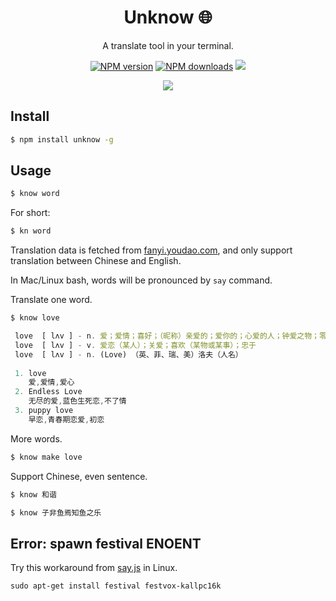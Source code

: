 <div align="center">

# Unknow 🌐

A translate tool in your terminal.

[![NPM version](https://img.shields.io/npm/v/unknow.svg?style=flat-square)](https://npmjs.org/package/unknow)
[![NPM downloads](http://img.shields.io/npm/dm/unknow.svg?style=flat-square)](https://npmjs.org/package/unknow)
[![](https://badge.juejin.im/entry/5be959e16fb9a049ec6a9908/likes.svg?style=flat-square)](https://juejin.im/entry/5be959e16fb9a049ec6a9908/detail)

![](http://www.yingpengsha.com/content/images/2019/10/image-12.png)

</div>

## Install

```bash
$ npm install unknow -g
```

## Usage

```bash
$ know word
```

For short:

```bash
$ kn word
```

Translation data is fetched from [fanyi.youdao.com](http://fanyi.youdao.com),
and only support translation between Chinese and English.

In Mac/Linux bash, words will be pronounced  by `say` command.

Translate one word.

```bash
$ know love
```

```js
 love  [ lʌv ] - n. 爱；爱情；喜好；（昵称）亲爱的；爱你的；心爱的人；钟爱之物；零分
 love  [ lʌv ] - v. 爱恋（某人）；关爱；喜欢（某物或某事）；忠于
 love  [ lʌv ] - n. (Love) （英、菲、瑞、美）洛夫（人名）
 
 1. love
    爱,爱情,爱心
 2. Endless Love
    无尽的爱,蓝色生死恋,不了情
 3. puppy love
    早恋,青春期恋爱,初恋
```

More words.

```bash
$ know make love
```

Support Chinese, even sentence.

```bash
$ know 和谐
```

```bash
$ know 子非鱼焉知鱼之乐
```

##  Error: spawn festival ENOENT

Try this workaround from [say.js](https://github.com/Marak/say.js#linux-notes) in Linux.

```
sudo apt-get install festival festvox-kallpc16k
```
